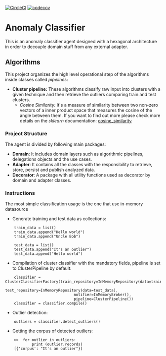 [![CircleCI](https://circleci.com/gh/lorenzomartino86/anomaly-detector.svg?style=shield&circle-token=:circle-token)](https://circleci.com/gh/lorenzomartino86/anomaly-detector)
[![codecov](https://codecov.io/gh/lorenzomartino86/anomaly-detector/branch/master/graph/badge.svg)](https://codecov.io/gh/lorenzomartino86/anomaly-detector)

# Anomaly Classifier
This is an anomaly classifier agent designed with a hexagonal architecture in order to decouple domain stuff from any external adapter.

## Algorithms
This project organizes the high level operational step of the algorithms inside classes called *pipelines*:
* **Cluster pipeline:** These algorithms classify raw input into clusters with a given technique and then retrieve the outliers comparing train and test clusters.
  * *Cosine Similarity:* It's a measure of similarity between two non-zero vectors of a inner product space that measures the cosine of the angle between them. If you want to find out more please check more details on the *sklearn* documentation: [cosine_similarity](http://scikit-learn.org/stable/modules/generated/sklearn.metrics.pairwise.cosine_similarity.html)

### Project Structure
The agent is divided by following main packages:
* **Domain**: It includes domain layers such as algorithmic pipelines, delegations objects and the use cases.
* **Adapter**: It contains all the classes with the responsibility to retrieve, store, persist and publish analyzed data.
* **Decorator**: A package with all utility functions used as decorator by domain and adapter classes.


### Instructions
The most simple classification usage is the one that use in-memory datasource
 
* Generate training and test data as collections:
```
    train_data = list()
    train_data.append("Hello world")
    train_data.append("Uncle Bob")
    
    test_data = list()
    test_data.append("It's an outlier")
    test_data.append("Hello world")
```

* Compilation of cluster classifier with the mandatory fields, pipeline is set to ClusterPipeline by default: 

```
    classifier = ClusterClassifierFactory(train_repository=InMemoryRepository(data=train_data),
                               test_repository=InMemoryRepository(data=test_data),
                               notifier=InMemoryBroker(),
                               pipeline=ClusterPipeline())
    classifier = classifier.compile()
```


* Outlier detection: 

```
    outliers = classifier.detect_outliers()
```

* Getting the corpus of detected outliers:

```
    >>  for outlier in outliers:
            print (outlier.records)
    [{'corpus': "It's an outlier"}]
```


